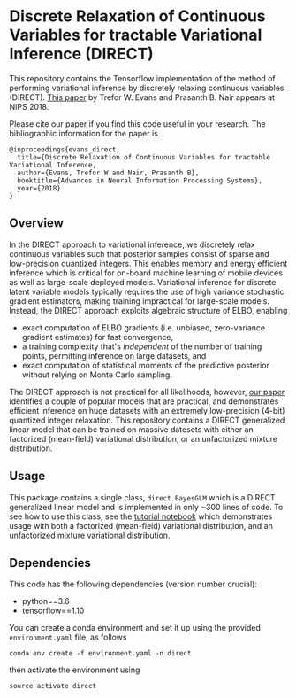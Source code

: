 # Discrete Relaxation of Continuous Variables for tractable Variational Inference (DIRECT)
This repository contains the Tensorflow implementation of the method of performing variational inference by discretely relaxing continuous variables (DIRECT).
[This paper](https://arxiv.org/abs/1809.04279) by Trefor W. Evans and Prasanth B. Nair appears at NIPS 2018.

Please cite our paper if you find this code useful in your research. The bibliographic information for the paper is
```
@inproceedings{evans_direct,
  title={Discrete Relaxation of Continuous Variables for tractable Variational Inference,
  author={Evans, Trefor W and Nair, Prasanth B},
  booktitle={Advances in Neural Information Processing Systems},
  year={2018}
}
```

## Overview
In the DIRECT approach to variational inference, we discretely relax continuous variables such that posterior samples consist of sparse and low-precision quantized integers.
This enables memory and energy efficient inference which is critical for on-board machine learning of mobile devices as well as large-scale deployed models.
Variational inference for discrete latent variable models typically requires the use of high variance stochastic gradient estimators, making training impractical for large-scale models.
Instead, the DIRECT approach exploits algebraic structure of ELBO, enabling
* exact computation of ELBO gradients (i.e. unbiased, zero-variance gradient estimates) for fast convergence,
* a training complexity that's *independent* of the number of training points, permitting inference on large datasets, and
* exact computation of statistical moments of the predictive posterior without relying on Monte Carlo sampling.

The DIRECT approach is not practical for all likelihoods, however, [our paper](https://arxiv.org/abs/1809.04279) identifies a couple of popular models that are practical,
and demonstrates efficient inference on huge datasets with an extremely low-precision (4-bit) quantized integer relaxation.
This repository contains a DIRECT generalized linear model that can be trained on massive datesets with either an factorized (mean-field) variational distribution, or an unfactorized mixture distribution.

## Usage
This package contains a single class, `direct.BayesGLM` which is a DIRECT generalized linear model and is implemented in only ~300 lines of code.
To see how to use this class, see the [tutorial notebook](/tutorial.ipynb) which demonstrates usage with both a factorized (mean-field) variational distribution, and an unfactorized mixture variational distribution.

## Dependencies
This code has the following dependencies (version number crucial):
* python==3.6
* tensorflow==1.10

You can create a conda environment and set it up using the provided `environment.yaml` file, as follows
```
conda env create -f environment.yaml -n direct
```
then activate the environment using
```
source activate direct
```
